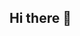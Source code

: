 ## Hi there 👋

<!--
**still-frosty/still-frosty** is a ✨ _special_ ✨ repository because its `README.md` (this file) appears on your GitHub profile.

Here are some ideas to get you started:

- 🔭 I’m currently working on ...
- 🌱 I’m currently learning ... How to for Unity Game Engine 
- 👯 I’m looking to collaborate on ... Anything Game dev in Unity
- 🤔 I’m looking for help with ... Anything Game Dev In Unity 
- 💬 Ask me about ... Anything Game Dev in Unity
- 📫 How to reach me: ... Links below in my profile
- ⚡ Fun fact: ... I watch Anime
-->
